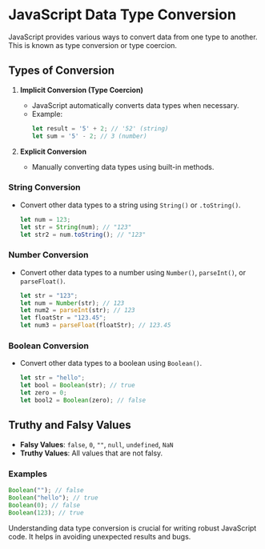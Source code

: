 # JavaScript Data Type Conversion

JavaScript provides various ways to convert data from one type to another. This is known as type conversion or type coercion.

## Types of Conversion

1. **Implicit Conversion (Type Coercion)**
    - JavaScript automatically converts data types when necessary.
    - Example:
      ```javascript
      let result = '5' + 2; // '52' (string)
      let sum = '5' - 2; // 3 (number)
      ```

2. **Explicit Conversion**
    - Manually converting data types using built-in methods.

### String Conversion
- Convert other data types to a string using `String()` or `.toString()`.
  ```javascript
  let num = 123;
  let str = String(num); // "123"
  let str2 = num.toString(); // "123"
  ```

### Number Conversion
- Convert other data types to a number using `Number()`, `parseInt()`, or `parseFloat()`.
  ```javascript
  let str = "123";
  let num = Number(str); // 123
  let num2 = parseInt(str); // 123
  let floatStr = "123.45";
  let num3 = parseFloat(floatStr); // 123.45
  ```

### Boolean Conversion
- Convert other data types to a boolean using `Boolean()`.
  ```javascript
  let str = "hello";
  let bool = Boolean(str); // true
  let zero = 0;
  let bool2 = Boolean(zero); // false
  ```

## Truthy and Falsy Values
- **Falsy Values**: `false`, `0`, `""`, `null`, `undefined`, `NaN`
- **Truthy Values**: All values that are not falsy.

### Examples
```javascript
Boolean(""); // false
Boolean("hello"); // true
Boolean(0); // false
Boolean(123); // true
```

Understanding data type conversion is crucial for writing robust JavaScript code. It helps in avoiding unexpected results and bugs.
